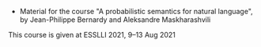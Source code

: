 

- Material for the course "A probabilistic semantics for natural
language", by Jean-Philippe Bernardy and Aleksandre Maskharashvili


This course is given at ESSLLI 2021, 9–13 Aug 2021
